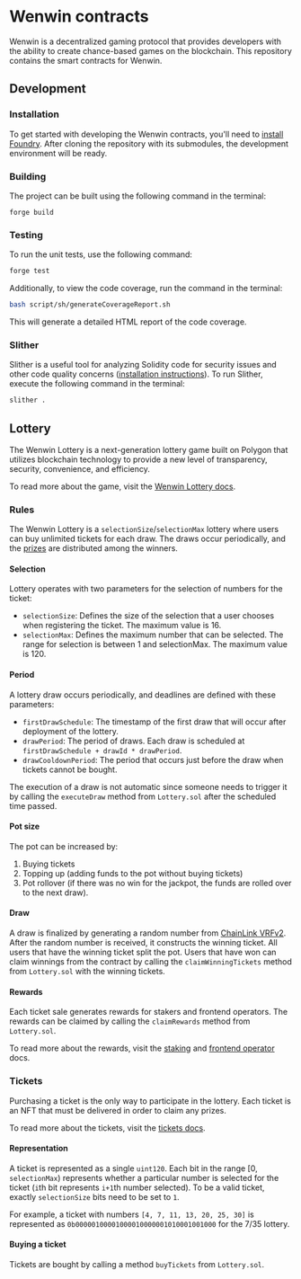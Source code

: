 # Wenwin contracts

Wenwin is a decentralized gaming protocol that provides developers with the ability to create chance-based games on the
blockchain. This repository contains the smart contracts for Wenwin.

## Development

### Installation

To get started with developing the Wenwin contracts, you'll need to
[install Foundry](https://book.getfoundry.sh/getting-started/installation). After cloning the repository with its
submodules, the development environment will be ready.

### Building

The project can be built using the following command in the terminal:

```Shell
forge build
```

### Testing

To run the unit tests, use the following command:

```bash
forge test
```

Additionally, to view the code coverage, run the command in the terminal:

```bash
bash script/sh/generateCoverageReport.sh
```

This will generate a detailed HTML report of the code coverage.

### Slither

Slither is a useful tool for analyzing Solidity code for security issues and other code quality concerns
([installation instructions](https://book.getfoundry.sh/config/static-analyzers#slither)). To run Slither, execute the
following command in the terminal:

```bash
slither .
```

## Lottery

The Wenwin Lottery is a next-generation lottery game built on Polygon that utilizes blockchain technology to provide a
new level of transparency, security, convenience, and efficiency.

To read more about the game, visit the [Wenwin Lottery docs](https://docs.wenwin.com/wenwin-lottery).

### Rules

The Wenwin Lottery is a `selectionSize`/`selectionMax` lottery where users can buy unlimited tickets for each draw. The
draws occur periodically, and the [prizes](https://docs.wenwin.com/wenwin-lottery/the-game/prizes) are distributed among
the winners.

#### Selection

Lottery operates with two parameters for the selection of numbers for the ticket:

- `selectionSize`: Defines the size of the selection that a user chooses when registering the ticket. The maximum value
  is 16.
- `selectionMax`: Defines the maximum number that can be selected. The range for selection is between 1 and
  selectionMax. The maximum value is 120.

#### Period

A lottery draw occurs periodically, and deadlines are defined with these parameters:

- `firstDrawSchedule`: The timestamp of the first draw that will occur after deployment of the lottery.
- `drawPeriod`: The period of draws. Each draw is scheduled at `firstDrawSchedule + drawId * drawPeriod`.
- `drawCooldownPeriod`: The period that occurs just before the draw when tickets cannot be bought.

The execution of a draw is not automatic since someone needs to trigger it by calling the `executeDraw` method from
`Lottery.sol` after the scheduled time passed.

#### Pot size

The pot can be increased by:

1. Buying tickets
2. Topping up (adding funds to the pot without buying tickets)
3. Pot rollover (if there was no win for the jackpot, the funds are rolled over to the next draw).

#### Draw

A draw is finalized by generating a random number from [ChainLink VRFv2](https://chain.link/vrf). After the random
number is received, it constructs the winning ticket. All users that have the winning ticket split the pot. Users that
have won can claim winnings from the contract by calling the `claimWinningTickets` method from `Lottery.sol` with the
winning tickets.

#### Rewards

Each ticket sale generates rewards for stakers and frontend operators. The rewards can be claimed by calling the
`claimRewards` method from `Lottery.sol`.

To read more about the rewards, visit the
[staking](https://docs.wenwin.com/wenwin-lottery/protocol-architecture/token/staking) and
[frontend operator](https://docs.wenwin.com/wenwin-lottery/protocol-architecture/frontend-operators) docs.

### Tickets

Purchasing a ticket is the only way to participate in the lottery. Each ticket is an NFT that must be delivered in order
to claim any prizes.

To read more about the tickets, visit the [tickets docs](https://docs.wenwin.com/wenwin-lottery/the-game/tickets).

#### Representation

A ticket is represented as a single `uint120`. Each bit in the range [0, `selectionMax`) represents whether a particular
number is selected for the ticket (`i`th bit represents `i+1`th number selected). To be a valid ticket, exactly
`selectionSize` bits need to be set to `1`.

For example, a ticket with numbers `[4, 7, 11, 13, 20, 25, 30]` is represented as
`0b00000100001000010000001010001001000` for the 7/35 lottery.

#### Buying a ticket

Tickets are bought by calling a method `buyTickets` from `Lottery.sol`.
